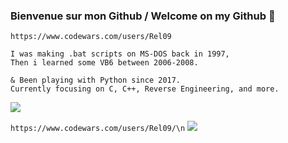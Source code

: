 ### Bienvenue sur mon Github / Welcome on my Github :fox_face:

```
https://www.codewars.com/users/Rel09

I was making .bat scripts on MS-DOS back in 1997,
Then i learned some VB6 between 2006-2008.

& Been playing with Python since 2017.
Currently focusing on C, C++, Reverse Engineering, and more.
```

 <img class="img" src="https://github-readme-stats.vercel.app/api/top-langs/?username=Rel09&theme=radical&layout=compact" />

```https://www.codewars.com/users/Rel09/\n```
<img class="img" src="https://www.codewars.com/users/Rel09/badges/large" />


